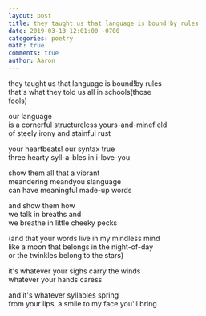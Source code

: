 ```yaml
---
layout: post
title: they taught us that language is bound!by rules
date: 2019-03-13 12:01:00 -0700
categories: poetry 
math: true
comments: true
author: Aaron
---
```



they taught us that language is bound!by rules  
that's what they told us all in schools(those  
fools)  

our language  
is a cornerful structureless yours-and-minefield  
of steely irony and stainful rust  

your heartbeats! our syntax true  
three hearty syll-a-bles in i-love-you  

show them all that a vibrant  
meandering meandyou slanguage  
can have meaningful made-up words  

and show them how  
we talk in breaths and  
we breathe in little cheeky pecks  

(and that your words live in my mindless mind  
like a moon that belongs in the night-of-day  
or the twinkles belong to the stars)  

it's whatever your sighs carry the winds  
whatever your hands caress  

and it's whatever syllables spring  
from your lips, a smile to my face you'll bring
